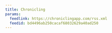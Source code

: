 ```yaml
---
title: Chronicling
params:
  feedlink: https://chroniclingapp.com/rss.xml
  feedid: bd4496ab250cacaf68032629a40ad250
---
```

